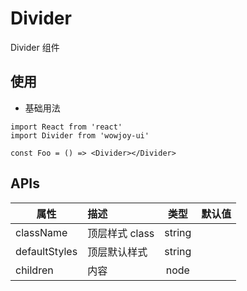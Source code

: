 # Divider

Divider 组件

## 使用

- 基础用法

```
import React from 'react'
import Divider from 'wowjoy-ui'

const Foo = () => <Divider></Divider>
```

## APIs

| 属性          | 描述           |  类型  | 默认值 |
| ------------- | :------------- | :----: | :----: |
| className     | 顶层样式 class | string |        |
| defaultStyles | 顶层默认样式   | string |        |
| children      | 内容           |  node  |        |